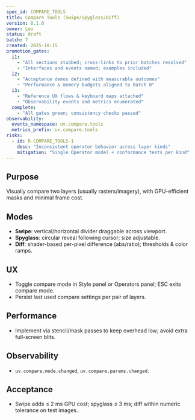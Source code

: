 ```yaml
---
spec_id: COMPARE_TOOLS
title: Compare Tools (Swipe/Spyglass/Diff)
version: 0.1.0
owner: Leo
status: draft
batch: 7
created: 2025-10-15
promotion_gates:
  i1:
    - "All sections stubbed; cross-links to prior batches resolved"
    - "Interfaces and events named; examples included"
  i2:
    - "Acceptance demos defined with measurable outcomes"
    - "Performance & memory budgets aligned to Batch 0"
  i3:
    - "Reference UX flows & keyboard maps attached"
    - "Observability events and metrics enumerated"
  complete:
    - "All gates green; consistency checks passed"
observability:
  events_namespace: uv.compare.tools
  metrics_prefix: uv.compare.tools
risks:
  - id: R-COMPARE_TOOLS-1
    desc: "Inconsistent operator behavior across layer kinds"
    mitigation: "Single Operator model + conformance tests per kind"
---
```


## Purpose
Visually compare two layers (usually rasters/imagery), with GPU-efficient masks
and minimal frame cost.

## Modes
- **Swipe**: vertical/horizontal divider draggable across viewport.
- **Spyglass**: circular reveal following cursor; size adjustable.
- **Diff**: shader-based per-pixel difference (abs/ratio); thresholds & color ramps.

## UX
- Toggle compare mode in Style panel or Operators panel; ESC exits compare mode.
- Persist last used compare settings per pair of layers.

## Performance
- Implement via stencil/mask passes to keep overhead low; avoid extra full-screen blits.

## Observability
- `uv.compare.mode.changed`, `uv.compare.params.changed`.

## Acceptance
- Swipe adds ≤ 2 ms GPU cost; spyglass ≤ 3 ms; diff within numeric tolerance on test images.
